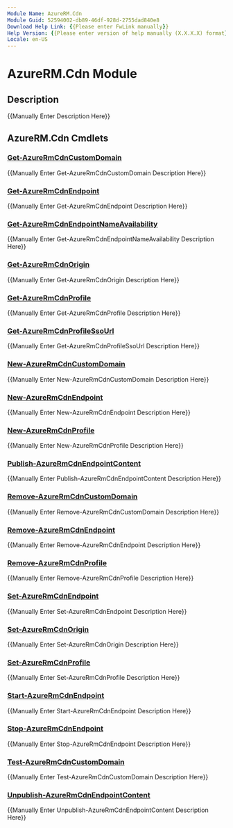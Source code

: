 ```yaml
---
Module Name: AzureRM.Cdn
Module Guid: 52594002-db89-46df-928d-2755dad840e8
Download Help Link: {{Please enter FwLink manually}}
Help Version: {{Please enter version of help manually (X.X.X.X) format}}
Locale: en-US
---
```


# AzureRM.Cdn Module
## Description
{{Manually Enter Description Here}}

## AzureRM.Cdn Cmdlets
### [Get-AzureRmCdnCustomDomain](Get-AzureRmCdnCustomDomain.md)
{{Manually Enter Get-AzureRmCdnCustomDomain Description Here}}

### [Get-AzureRmCdnEndpoint](Get-AzureRmCdnEndpoint.md)
{{Manually Enter Get-AzureRmCdnEndpoint Description Here}}

### [Get-AzureRmCdnEndpointNameAvailability](Get-AzureRmCdnEndpointNameAvailability.md)
{{Manually Enter Get-AzureRmCdnEndpointNameAvailability Description Here}}

### [Get-AzureRmCdnOrigin](Get-AzureRmCdnOrigin.md)
{{Manually Enter Get-AzureRmCdnOrigin Description Here}}

### [Get-AzureRmCdnProfile](Get-AzureRmCdnProfile.md)
{{Manually Enter Get-AzureRmCdnProfile Description Here}}

### [Get-AzureRmCdnProfileSsoUrl](Get-AzureRmCdnProfileSsoUrl.md)
{{Manually Enter Get-AzureRmCdnProfileSsoUrl Description Here}}

### [New-AzureRmCdnCustomDomain](New-AzureRmCdnCustomDomain.md)
{{Manually Enter New-AzureRmCdnCustomDomain Description Here}}

### [New-AzureRmCdnEndpoint](New-AzureRmCdnEndpoint.md)
{{Manually Enter New-AzureRmCdnEndpoint Description Here}}

### [New-AzureRmCdnProfile](New-AzureRmCdnProfile.md)
{{Manually Enter New-AzureRmCdnProfile Description Here}}

### [Publish-AzureRmCdnEndpointContent](Publish-AzureRmCdnEndpointContent.md)
{{Manually Enter Publish-AzureRmCdnEndpointContent Description Here}}

### [Remove-AzureRmCdnCustomDomain](Remove-AzureRmCdnCustomDomain.md)
{{Manually Enter Remove-AzureRmCdnCustomDomain Description Here}}

### [Remove-AzureRmCdnEndpoint](Remove-AzureRmCdnEndpoint.md)
{{Manually Enter Remove-AzureRmCdnEndpoint Description Here}}

### [Remove-AzureRmCdnProfile](Remove-AzureRmCdnProfile.md)
{{Manually Enter Remove-AzureRmCdnProfile Description Here}}

### [Set-AzureRmCdnEndpoint](Set-AzureRmCdnEndpoint.md)
{{Manually Enter Set-AzureRmCdnEndpoint Description Here}}

### [Set-AzureRmCdnOrigin](Set-AzureRmCdnOrigin.md)
{{Manually Enter Set-AzureRmCdnOrigin Description Here}}

### [Set-AzureRmCdnProfile](Set-AzureRmCdnProfile.md)
{{Manually Enter Set-AzureRmCdnProfile Description Here}}

### [Start-AzureRmCdnEndpoint](Start-AzureRmCdnEndpoint.md)
{{Manually Enter Start-AzureRmCdnEndpoint Description Here}}

### [Stop-AzureRmCdnEndpoint](Stop-AzureRmCdnEndpoint.md)
{{Manually Enter Stop-AzureRmCdnEndpoint Description Here}}

### [Test-AzureRmCdnCustomDomain](Test-AzureRmCdnCustomDomain.md)
{{Manually Enter Test-AzureRmCdnCustomDomain Description Here}}

### [Unpublish-AzureRmCdnEndpointContent](Unpublish-AzureRmCdnEndpointContent.md)
{{Manually Enter Unpublish-AzureRmCdnEndpointContent Description Here}}


